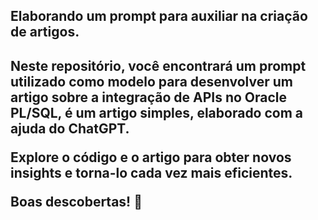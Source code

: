 <h2>Elaborando um prompt para auxiliar na criação de artigos.<h2>
<p>Neste repositório, você encontrará um prompt utilizado como modelo para desenvolver um artigo sobre a integração de APIs no Oracle PL/SQL, é um artigo simples, elaborado com a ajuda do ChatGPT.<p>
<p>Explore o código e o artigo para obter novos insights e torna-lo cada vez mais eficientes.<p>
<strong>Boas descobertas! 🚀</strong>

